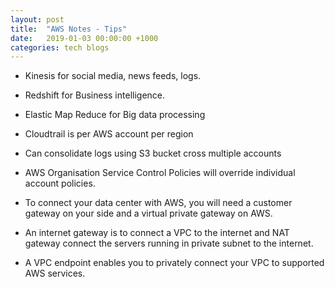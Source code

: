 ```yaml
---
layout: post
title:  "AWS Notes - Tips"
date:   2019-01-03 00:00:00 +1000
categories: tech blogs
---
```


* Kinesis for social media, news feeds, logs.
* Redshift for Business intelligence.
* Elastic Map Reduce for Big data processing

* Cloudtrail is per AWS account per region
* Can consolidate logs using S3 bucket cross multiple accounts

* AWS Organisation Service Control Policies will override individual account policies.

* To connect your data center with AWS, you will need a customer gateway on your side and a virtual private gateway on AWS. 
* An internet gateway is to connect a VPC to the internet and NAT gateway connect the servers running in private subnet to the internet.
* A VPC endpoint enables you to privately connect your VPC to supported AWS  services.  